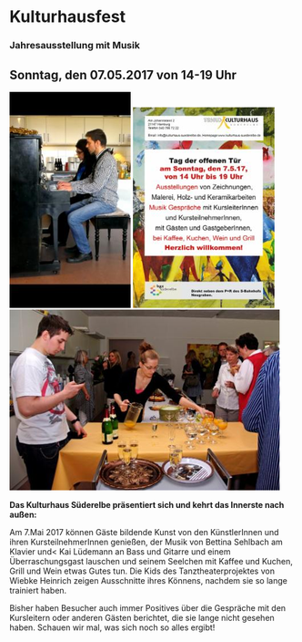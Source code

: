 # Kulturhausfest

### Jahresausstellung mit Musik

## Sonntag, den 07.05.2017 von 14-19 Uhr

![](/img/wsb_213x362_Bettina_Dimitar_1.jpg)
![](/img/wsb_249x364_Tag+der+offenen+T$C3$BCr+17.jpg)
![](/img/wsb_475x296_Sommerfest2012+075-30x20+$282$29.jpg)

**Das Kulturhaus Süderelbe präsentiert sich und kehrt das Innerste nach
außen:**

Am 7.Mai 2017 können Gäste bildende Kunst von den KünstlerInnen und
ihren KursteilnehmerInnen genießen, der Musik von Bettina Sehlbach am
Klavier und&lt; Kai Lüdemann an Bass und Gitarre und einem
Überraschungsgast lauschen und seinem Seelchen mit Kaffee und Kuchen,
Grill und Wein etwas Gutes tun. Die Kids des Tanztheaterprojektes von
Wiebke Heinrich zeigen Ausschnitte ihres Könnens, nachdem sie so lange
trainiert haben.

Bisher haben Besucher auch immer Positives über die Gespräche mit den
Kursleitern oder anderen Gästen berichtet, die sie lange nicht gesehen
haben. Schauen wir mal, was sich noch so alles ergibt!
